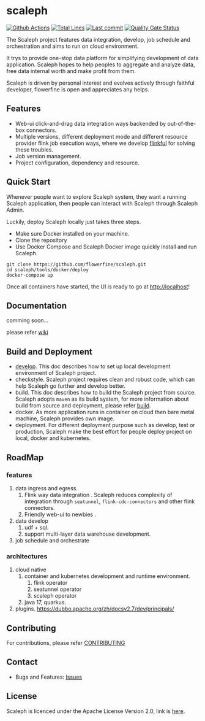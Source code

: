 # scaleph

[![Github Actions](https://img.shields.io/github/workflow/status/flowerfine/scaleph/CI)](https://github.com/flowerfine/scaleph/actions) [![Total Lines](https://tokei.rs/b1/github/flowerfine/scaleph?category=lines)](https://github.com/flowerfine/scaleph) [![Last commit](https://img.shields.io/github/last-commit/flowerfine/scaleph.svg)](https://github.com/flowerfine/scaleph) [![Quality Gate Status](https://sonarcloud.io/api/project_badges/measure?project=flowerfine_scaleph&metric=alert_status)](https://sonarcloud.io/dashboard?id=flowerfine_scaleph)

The Scaleph project features data integration, develop,  job schedule and orchestration and aims to run on cloud environment. 

It trys to provide one-stop data platform for simplifying development of data application. Scaleph hopes to help peoples to aggregate and analyze data, free data internal worth and make profit from them.

Scaleph is driven by personal interest and evolves actively through faithful developer, flowerfine is open and appreciates any helps.

## Features

* Web-ui click-and-drag data integration ways backended by out-of-the-box connectors.
* Multiple versions, different deployment mode and different resource provider flink job execution ways, where we develop [flinkful](https://github.com/flowerfine/flinkful) for solving these troubles.
* Job version management.
* Project configuration, dependency and resource.

## Quick Start

Whenever people want to explore Scaleph system, they want a running Scaleph application, then people can interact with Scaleph through Scaleph Admin.

Luckily, deploy Scaleph locally just takes three steps.

* Make sure Docker installed on your machine.
* Clone the repository
* Use Docker Compose and Scaleph Docker image quickly install and run Scaleph.

```shell
git clone https://github.com/flowerfine/scaleph.git
cd scaleph/tools/docker/deploy
docker-compose up
```

Once all containers have started, the UI is ready to go at [http://localhost](http://localhost/)!

## Documentation

comming soon...

please refer [wiki](https://github.com/flowerfine/scaleph/wiki)

## Build and Deployment

* [develop](https://github.com/flowerfine/scaleph/blob/master/docs/develop.md). This doc describes how to set up local development environment of Scaleph project.
* checkstyle. Scaleph project requires clean and robust code, which can help Scaleph go further and develop better.
* build. This doc describes how to build the Scaleph project from source. Scaleph adopts `maven` as its build system, for more information about build from source and deployment, please refer [build](docs/build/build.md).
* docker. As more application runs in container on cloud then bare metal machine, Scaleph provides own image.
* deployment. For different deployment purpose such as develop, test or production, Scaleph make the best effort for people deploy project on local, docker and kubernetes.

## RoadMap

### features

1. data ingress and egress.
   1. Flink way data integration . Scaleph reduces complexity of integration through `seatunnel`, `flink-cdc-connectors` and other flink connectors.
   2. Friendly web-ui to newbies . 
2. data develop
   1. udf + sql.
   1. support multi-layer data warehouse development.
3. job schedule and orchestrate

### architectures

1. cloud native
   1. container and kubernetes development and runtime environment.
      1. flink operator
      2. seatunnel operator
      3. scaleph operator
   2. java 17, quarkus.
2. plugins. https://dubbo.apache.org/zh/docsv2.7/dev/principals/

## Contributing

For contributions, please refer [CONTRIBUTING](https://github.com/flowerfine/scaleph)

## Contact

* Bugs and Features: [Issues](https://github.com/flowerfine/scaleph/issues)

## License

Scaleph is licenced under the Apache License Version 2.0, link is [here](https://www.apache.org/licenses/LICENSE-2.0.txt).